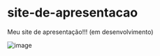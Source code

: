 # site-de-apresentacao
 
 Meu site de apresentação!!! (em desenvolvimento)
 
 ![image](https://user-images.githubusercontent.com/106593931/218093218-1b16c34b-ec57-4b8c-a589-dc9ab32bd666.png)

 
